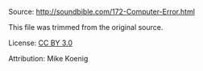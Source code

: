 Source: http://soundbible.com/172-Computer-Error.html

This file was trimmed from the original source.

License: [CC BY 3.0](https://creativecommons.org/licenses/by/3.0/)

Attribution: Mike Koenig
